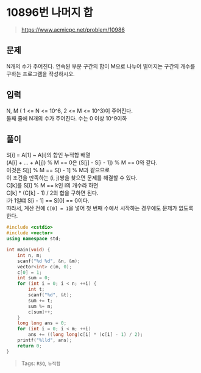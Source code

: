 # 10896번 나머지 합
>https://www.acmicpc.net/problem/10986

## 문제
N개의 수가 주어진다. 연속된 부분 구간의 합이 M으로 나누어 떨어지는 구간의 개수를 구하는 프로그램을 작성하시오.  

## 입력
N, M ( 1 <= N <= 10^6, 2 <= M <= 10^3)이 주어진다.  
둘째 줄에 N개의 수가 주어진다. 수는 0 이상 10^9이하  

## 풀이
S[i] = A[1] ~ A[i]의 합인 누적합 배열  
(A[i] + ... + A[j]) % M == 0은 (S[j] - S[i - 1]) % M == 0와 같다.  
이것은 S[j] % M == S[i - 1] % M과 같으므로  
이 조건을 만족하는 (i, j)쌍을 찾으면 문제를 해결할 수 있다.   
C[k]를 S[i] % M == k인 i의 개수라 하면  
C[k] * (C[k] - 1) / 2의 합을 구하면 된다.  
i가 1일떄 S[i - 1] == S[0] == 0이다.  
따라서, 계산 전에 `C[0] = 1`을 넣어 첫 번째 수에서 시작하는 경우에도 문제가 없도록 한다.
```cpp
#include <cstdio>
#include <vector>
using namespace std;

int main(void) {
    int n, m;
    scanf("%d %d", &n, &m);
    vector<int> c(m, 0);
    c[0] = 1;
    int sum = 0;
    for (int i = 0; i < n; ++i) {
        int t;
        scanf("%d", &t);
        sum += t;
        sum %= m;
        c[sum]++;
    }
    long long ans = 0;
    for (int i = 0; i < m; ++i)
        ans += ((long long)c[i] * (c[i] - 1) / 2);
    printf("%lld", ans);
    return 0;
}
```

>Tags: `RSQ`, `누적합`
